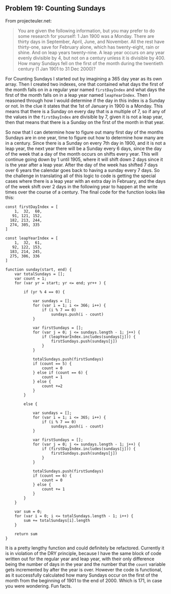 ## Problem 19: Counting Sundays
From projecteuler.net:
>You are given the following information, but you may prefer to do some research for yourself: 
1 Jan 1900 was a Monday. There are thirty days in September, April, June, and November. All the rest have thirty-one, save for February alone, which has twenty-eight, rain or shine. And on leap years twenty-nine.
A leap year occurs on any year evenly divisible by 4, but not on a century unless it is divisible by 400. How many Sundays fell on the first of the month during the twentieth century (1 Jan 1901 to 31 Dec 2000)?

For Counting Sundays I started out by imagining a 365 day year as its own array. Then I created two indexes, one that contained what days the first of the month falls on in a regular year named `firstDayIndex` and what days the first of the month falls on in a leap year named `leapYearIndex`. Then I reasoned through how I would determine if the day in this index is a Sunday or not. In the clue it states that the 1st of January in 1900 is a Monday. This means that there is a Sunday on every day that is a multiple of 7, so if any of the values in the `firstDayIndex` are divisible by 7, given it is not a leap year, then that means that there is a Sunday on the first of the month in that year. 

So now that I can determine how to figure out many first day of the months Sundays are in one year, time to figure out how to determine how many are in a century. Since there is a Sunday on every 7th day in 1900, and it is not a leap year, the next year there will be a Sunday every 6 days, since the day of the week that a day of the month occurs on shifts every year. This will continue going down by 1 until 1905, where it will shift down 2 days since it is the year after a leap year. After the day of the week has shifted 7 days over 6 years the calendar goes back to having a sunday every 7 days. So the challenge in translating all of this logic to code is getting the special cases where there is a leap year with an extra day in February, and the days of the week shift over 2 days in the following year to happen at the write times over the course of a century.  The final code for the function looks like this: 
```
const firstDayIndex = [
    1,  32,  60,
   91, 121, 152,
  182, 213, 244,
  274, 305, 335
]

const leapYearIndex = [
    1,  32,  61,
   92, 122, 153,
  183, 214, 245,
  275, 306, 336
]

function sunday(start, end) {
    var totalSundays = [];
    var count = 1;
    for (var yr = start; yr <= end; yr++ ) {

        if (yr % 4 == 0) {

            var sundays = [];
            for (var i = 1; i <= 366; i++) {
                if (i % 7 == 0)
                    sundays.push(i - count)
            }

            var firstSundays = [];
            for (var j = 0; j <= sundays.length - 1; j++) {
                if (leapYearIndex.includes(sundays[j])) {
                    firstSundays.push(sundays[j])
                }
            }

            totalSundays.push(firstSundays)
            if (count == 5) {
                count = 0
            } else if (count == 6) {
                count = 1
            } else {
                count +=2
            }
        }

        else {

            var sundays = [];
            for (var i = 1; i <= 365; i++) {
                if (i % 7 == 0)
                    sundays.push(i - count)
            }

            var firstSundays = [];
            for (var j = 0; j <= sundays.length - 1; j++) {
                if (firstDayIndex.includes(sundays[j])) {
                    firstSundays.push(sundays[j])
                }
            }

            totalSundays.push(firstSundays)
            if (count == 6) {
                count = 0
            } else {
                count += 1
            }
        }
    }

    var sum = 0;
    for (var i = 0; i <= totalSundays.length - 1; i++) {
        sum += totalSundays[i].length
    }

    return sum
}
```

It is a pretty lengthy function and could definitely be refactored. Currently it is in violation of the DRY principle, because I have the same block of code written out for the regular year and leap year, with their only difference being the number of days in the year and the number that the `count` variable gets incremented by after the year is over. However the code is functional, as it successfully calculated how many Sundays occur on the first of the month from the beginning of 1901 to the end of 2000. Which is 171, in case you were wondering. Fun facts.
